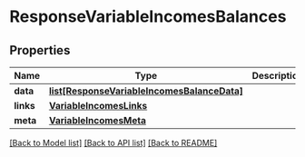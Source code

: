 # ResponseVariableIncomesBalances

## Properties
Name | Type | Description | Notes
------------ | ------------- | ------------- | -------------
**data** | [**list[ResponseVariableIncomesBalanceData]**](ResponseVariableIncomesBalanceData.md) |  | 
**links** | [**VariableIncomesLinks**](VariableIncomesLinks.md) |  | 
**meta** | [**VariableIncomesMeta**](VariableIncomesMeta.md) |  | 

[[Back to Model list]](../README.md#documentation-for-models) [[Back to API list]](../README.md#documentation-for-api-endpoints) [[Back to README]](../README.md)

